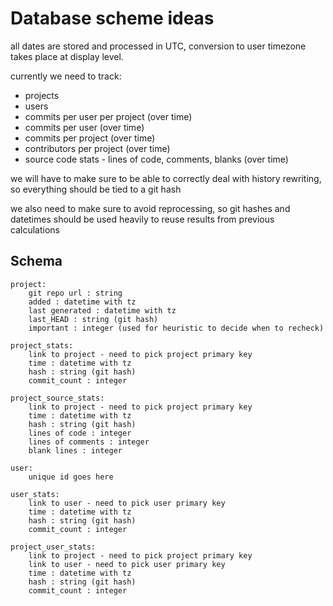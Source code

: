 Database scheme ideas
=====================

all dates are stored and processed in UTC,
conversion to user timezone takes place at display level.

currently we need to track:

 * projects
 * users
 * commits per user per project (over time)
 * commits per user (over time)
 * commits per project (over time)
 * contributors per project (over time)
 * source code stats - lines of code, comments, blanks (over time)

we will have to make sure to be able to correctly deal with history rewriting,
so everything should be tied to a git hash

we also need to make sure to avoid reprocessing, so git hashes and datetimes
should be used heavily to reuse results from previous calculations


Schema
------

    project:
        git repo url : string
        added : datetime with tz
        last generated : datetime with tz
        last_HEAD : string (git hash)
        important : integer (used for heuristic to decide when to recheck)

    project_stats:
        link to project - need to pick project primary key
        time : datetime with tz
        hash : string (git hash)
        commit_count : integer

    project_source_stats:
        link to project - need to pick project primary key
        time : datetime with tz
        hash : string (git hash)
        lines of code : integer
        lines of comments : integer
        blank lines : integer

    user:
        unique id goes here

    user_stats:
        link to user - need to pick user primary key
        time : datetime with tz
        hash : string (git hash)
        commit_count : integer

    project_user_stats:
        link to project - need to pick project primary key
        link to user - need to pick user primary key
        time : datetime with tz
        hash : string (git hash)
        commit_count : integer


